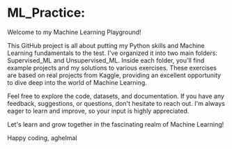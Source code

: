 # ML_Practice:
Welcome to my Machine Learning Playground!

This GitHub project is all about putting my Python skills and Machine Learning fundamentals to the test. I've organized it into two main folders: Supervised_ML and Unsupervised_ML. Inside each folder, you'll find example projects and my solutions to various exercises. These exercises are based on real projects from Kaggle, providing an excellent opportunity to dive deep into the world of Machine Learning.

Feel free to explore the code, datasets, and documentation. If you have any feedback, suggestions, or questions, don't hesitate to reach out. I'm always eager to learn and improve, so your input is highly appreciated.

Let's learn and grow together in the fascinating realm of Machine Learning!

Happy coding,
aghelmal
